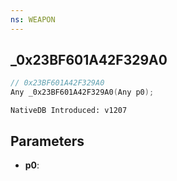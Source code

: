 ```yaml
---
ns: WEAPON
---
```

## _0x23BF601A42F329A0

```c
// 0x23BF601A42F329A0
Any _0x23BF601A42F329A0(Any p0);
```

```
NativeDB Introduced: v1207
```

## Parameters
* **p0**:
